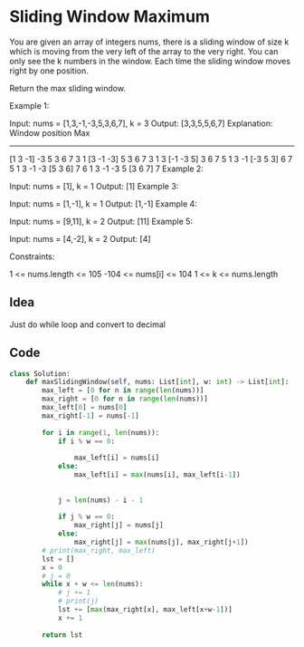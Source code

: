# Sliding Window Maximum
You are given an array of integers nums, there is a sliding window of size k which is moving from the very left of the array to the very right. You can only see the k numbers in the window. Each time the sliding window moves right by one position.

Return the max sliding window.

 

Example 1:

Input: nums = [1,3,-1,-3,5,3,6,7], k = 3
Output: [3,3,5,5,6,7]
Explanation: 
Window position                Max
---------------               -----
[1  3  -1] -3  5  3  6  7       3
 1 [3  -1  -3] 5  3  6  7       3
 1  3 [-1  -3  5] 3  6  7       5
 1  3  -1 [-3  5  3] 6  7       5
 1  3  -1  -3 [5  3  6] 7       6
 1  3  -1  -3  5 [3  6  7]      7
Example 2:

Input: nums = [1], k = 1
Output: [1]
Example 3:

Input: nums = [1,-1], k = 1
Output: [1,-1]
Example 4:

Input: nums = [9,11], k = 2
Output: [11]
Example 5:

Input: nums = [4,-2], k = 2
Output: [4]
 

Constraints:

1 <= nums.length <= 105
-104 <= nums[i] <= 104
1 <= k <= nums.length<br>

## Idea
Just do while loop and convert to decimal

## Code
```python
class Solution:
    def maxSlidingWindow(self, nums: List[int], w: int) -> List[int]:
        max_left = [0 for n in range(len(nums))]
        max_right = [0 for n in range(len(nums))]
        max_left[0] = nums[0]
        max_right[-1] = nums[-1]
        
        for i in range(1, len(nums)):
            if i % w == 0:
                
                max_left[i] = nums[i]
            else:
                max_left[i] = max(nums[i], max_left[i-1])
                
            
            j = len(nums) - i - 1
            
            if j % w == 0:
                max_right[j] = nums[j]
            else:
                max_right[j] = max(nums[j], max_right[j+1])
        # print(max_right, max_left)
        lst = []
        x = 0
        # j = 0
        while x + w <= len(nums):
            # j += 1
            # print(j)
            lst += [max(max_right[x], max_left[x+w-1])]
            x += 1
            
        return lst
        
```
